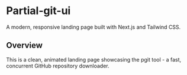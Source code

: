 # Partial-git-ui

A modern, responsive landing page built with Next.js and Tailwind CSS.

## Overview

This is a clean, animated landing page showcasing the pgit tool - a fast, concurrent GitHub repository downloader.

